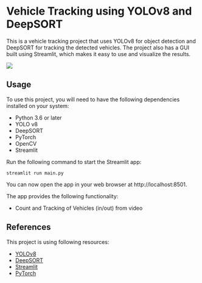 

# Vehicle Tracking using YOLOv8 and DeepSORT

This is a vehicle tracking project that uses YOLOv8 for object detection and DeepSORT for tracking the detected vehicles. The project also has a GUI built using Streamlit, which makes it easy to use and visualize the results.

<img src="img/of-2.gif">

## Usage

To use this project, you will need to have the following dependencies installed on your system:

- Python 3.6 or later
- YOLO v8
- DeepSORT
- PyTorch
- OpenCV
- Streamlit

Run the following command to start the Streamlit app:

```
streamlit run main.py
```

You can now open the app in your web browser at http://localhost:8501.

The app provides the following functionality:

- Count and Tracking of Vehicles (in/out) from video


## References

This project is using following resources:

- [YOLOv8](https://github.com/ultralytics/ultralytics)
- [DeepSORT](https://github.com/nwojke/deep_sort)
- [Streamlit](https://streamlit.io/)
- [PyTorch](https://pytorch.org/)